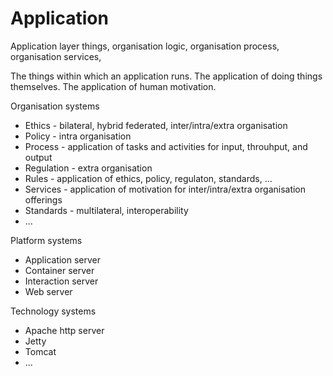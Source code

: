 # Application
Application layer things, organisation logic, organisation process, organisation services, 

The things within which an application runs. The application of doing things themselves. The application of human motivation.

Organisation systems
* Ethics - bilateral, hybrid federated, inter/intra/extra organisation
* Policy - intra organisation
* Process -  application of tasks and activities for input, throuhput, and output
* Regulation - extra organisation
* Rules - application of ethics, policy, regulaton, standards, ...
* Services - application of motivation for inter/intra/extra organisation offerings
* Standards - multilateral, interoperability
* ...

Platform systems
* Application server
* Container server
* Interaction server
* Web server

Technology systems
* Apache http server
* Jetty
* Tomcat
* ...
